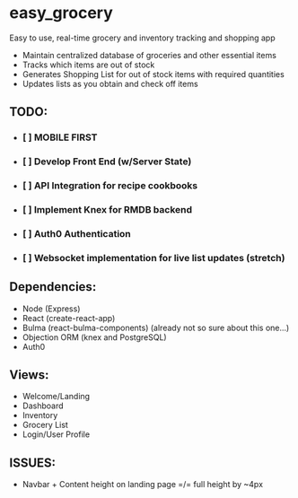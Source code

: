 # easy_grocery
Easy to use, real-time grocery and inventory tracking and shopping app

* Maintain centralized database of groceries and other essential items
* Tracks which items are out of stock
* Generates Shopping List for out of stock items with required quantities
* Updates lists as you obtain and check off items

## TODO:
- ### [ ] MOBILE FIRST
- ### [ ] Develop Front End (w/Server State)
- ### [ ] API Integration for recipe cookbooks
- ### [ ] Implement Knex for RMDB backend
- ### [ ] Auth0 Authentication
- ### [ ] Websocket implementation for live list updates (stretch)

## Dependencies:
- Node (Express)
- React (create-react-app)
- Bulma (react-bulma-components) (already not so sure about this one...)
- Objection ORM (knex and PostgreSQL)
- Auth0

## Views:
- Welcome/Landing
- Dashboard
- Inventory
- Grocery List
- Login/User Profile

## ISSUES:
- Navbar + Content height on landing page =/= full height by ~4px